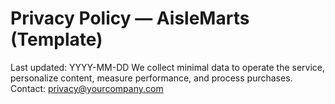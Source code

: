 # Privacy Policy — AisleMarts (Template)
Last updated: YYYY-MM-DD
We collect minimal data to operate the service, personalize content, measure performance, and process purchases. Contact: privacy@yourcompany.com
